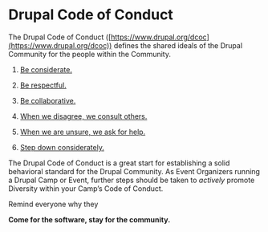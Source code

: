 # Drupal Code of Conduct

The Drupal Code of Conduct ([https://www.drupal.org/dcoc](https://www.drupal.org/dcoc)) defines the shared ideals of the Drupal Community for the people within the Community.   

1. [Be considerate.](https://www.drupal.org/dcoc#consideration)

2. [Be respectful.](https://www.drupal.org/dcoc#respect)

3. [Be collaborative.](https://www.drupal.org/dcoc#collaboration)

4. [When we disagree, we consult others.](https://www.drupal.org/dcoc#conflict-resolution)

5. [When we are unsure, we ask for help.](https://www.drupal.org/dcoc#ask-for-help)

6. [Step down considerately.](https://www.drupal.org/dcoc#stepping-down)

The Drupal Code of Conduct is a great start for establishing a solid behavioral standard for the Drupal Community. As Event Organizers running a Drupal Camp or Event, further steps should be taken to *actively* promote Diversity within your Camp’s Code of Conduct.

Remind everyone why they

**Come for the software, stay for the community.**

